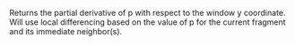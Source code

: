 Returns the partial derivative of p with respect to the window y coordinate. Will use local differencing based on the value of p for the current fragment and its immediate neighbor(s).